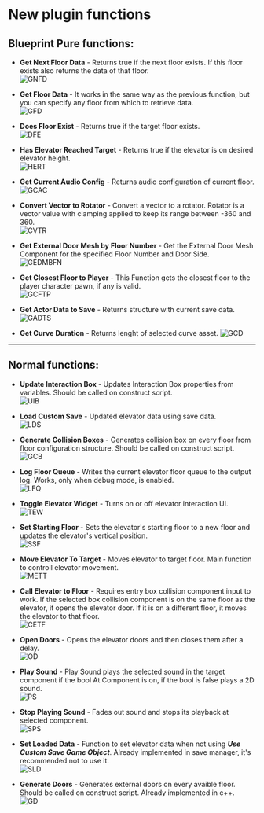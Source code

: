 # New plugin functions

## Blueprint Pure functions:

- **Get Next Floor Data** - Returns true if the next floor exists. If this floor exists also returns the data of that floor.<br>
![GNFD](/img/UnrealEditor_pXKRPtZyEg.png)

- **Get Floor Data** - It works in the same way as the previous function, but you can specify any floor from which to retrieve data.<br>
![GFD](/img/UnrealEditor_laJ89NlpVC.png)

- **Does Floor Exist** - Returns true if the target floor exists.<br>
![DFE](/img/UnrealEditor_Ac83gshzbT.png)

- **Has Elevator Reached Target** - Returns true if the elevator is on desired elevator height.<br>
![HERT](/img/UnrealEditor_i0vil9NRA7.png)

- **Get Current Audio Config** - Returns audio configuration of current floor.<br>
![GCAC](/img/UnrealEditor_W4lCg3VfCe.png)

- **Convert Vector to Rotator** - Convert a vector to a rotator. Rotator is a vector value with clamping applied to keep its range between -360 and 360.<br>
![CVTR](/img/UnrealEditor_jToxFZRpyB.png)

- **Get External Door Mesh by Floor Number** - Get the External Door Mesh Component for the specified Floor Number and Door Side. <br>
![GEDMBFN](/img/UnrealEditor_17ywN6GS9E.png)

- **Get Closest Floor to Player** - This Function gets the closest floor to the player character pawn, if any is valid. <br>
![GCFTP](/img/UnrealEditor_viDsSp7BY3.png)

- **Get Actor Data to Save** - Returns structure with current save data.<br>
![GADTS](/img/UnrealEditor_PndS6AEpPE.png)

- **Get Curve Duration** - Returns lenght of selected curve asset.
![GCD](/img/UnrealEditor_iqPi40HDN1.png)


****
## Normal functions:

- **Update Interaction Box** - Updates Interaction Box properties from variables. Should be called on construct script.<br>
![UIB](/img/UnrealEditor_75iV1cHgxA.png)

- **Load Custom Save** - Updated elevator data using save data. <br>
![LDS](/img/UnrealEditor_dATgKSnvEI.png)

- **Generate Collision Boxes** - Generates collision box on every floor from floor configuration structure. Should be called on construct script.<br>
![GCB](/img/UnrealEditor_6CTmpXKXyI.png)

- **Log Floor Queue** - Writes the current elevator floor queue to the output log. Works, only when debug mode, is enabled.<br>
![LFQ](/img/UnrealEditor_hKXL2lfNq1.png)

- **Toggle Elevator Widget** - Turns on or off elevator interaction UI.<br>
![TEW](/img/UnrealEditor_LTgkSKn0Yn.png)

- **Set Starting Floor** - Sets the elevator's starting floor to a new floor and updates the elevator's vertical position.<br>
![SSF](/img/UnrealEditor_8RPpeR80TL.png)

- **Move Elevator To Target** - Moves elevator to target floor. Main function to controll elevator movement.<br>
![METT](/img/UnrealEditor_QqasKkAe9r.png)

- **Call Elevator to Floor** - Requires entry box collision component input to work. If the selected box collision component is on the same floor as the elevator, it opens the elevator door. If it is on a different floor, it moves the elevator to that floor.<br>
![CETF](/img/UnrealEditor_NRDVxOlMej.png)

- **Open Doors** - Opens the elevator doors and then closes them after a delay.<br>
![OD](/img/UnrealEditor_HrqUuqDHIH.png)

- **Play Sound** - Play Sound plays the selected sound in the target component if the bool At Component is on, if the bool is false plays a 2D sound. <br>
![PS](/img/UnrealEditor_ghxdw28tBq.png)

- **Stop Playing Sound** - Fades out sound and stops its playback at selected component. <br>
![SPS](/img/UnrealEditor_JhVrCR5krE.png)

- **Set Loaded Data** - Function to set elevator data when not using  ***Use Custom Save Game Object***. Already implemented in save manager, it's recommended not to use it.<br>
![SLD](/img/UnrealEditor_p4f7amv2dT.png)

- **Generate Doors** - Generates external doors on every avaible floor. Should be called on construct script. Already implemented in c++.<br>
![GD](/img/UnrealEditor_4LVuTJcLZK.png)
